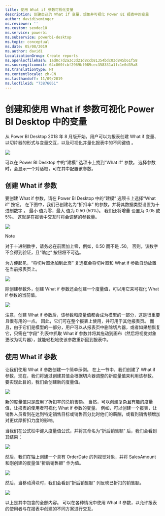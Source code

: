 ```yaml
---
title: 使用 What if 参数可视化变量
description: 创建自己的 What if 变量，想象并可视化 Power BI 报表中的变量
author: davidiseminger
ms.reviewer: ''
ms.custom: seodec18
ms.service: powerbi
ms.subservice: powerbi-desktop
ms.topic: conceptual
ms.date: 05/08/2019
ms.author: davidi
LocalizationGroup: Create reports
ms.openlocfilehash: 1ad0c7d2a3c3d21d8ccb81354bdc03d845b61f58
ms.sourcegitcommit: 64c860fcbf2969bf089cec358331a1fc1e0d39a8
ms.translationtype: HT
ms.contentlocale: zh-CN
ms.lasthandoff: 11/09/2019
ms.locfileid: "73876051"
---
```

# <a name="create-and-use-a-what-if-parameter-to-visualize-variables-in-power-bi-desktop"></a>创建和使用 What if 参数可视化 Power BI Desktop 中的变量
从 Power BI Desktop 2018 年 8 月版开始，用户可以为报表创建 What if 变量、以切片器的形式与变量交互，以及可视化并量化报表中的不同键值   。

![](media/desktop-what-if/what-if_01.png)

可以在 Power BI Desktop  中的“建模”  选项卡上找到“What if”  参数。 选择参数时，会显示一个对话框，可在其中配置该参数。

## <a name="creating-a-what-if-parameter"></a>创建 What if 参数
要创建 What if  参数，请在 Power BI Desktop  中的“建模”  选项卡上选择“What if”  按钮。 在下图中，我们已创建名为“折扣率”  的参数，并将其数据类型设置为十进制数字  。 最小  值为零，最大  值为 0.50 (50%)。 我们还将增量  设置为 0.05 或 5%。 这就是在报表中交互时将会调整的参数量。

![](media/desktop-what-if/what-if_02.png)

> [!NOTE]
> 对于十进制数字，请务必在前面加上零，例如，0.50 而不是 .50。 否则，该数字不会得到验证，且“确定”  按钮将不可选。
> 
> 

为方便起见，“将切片器添加到此页”  复选框会将切片器和 What if  参数自动放置在当前报表页上。

![](media/desktop-what-if/what-if_03.png)

除创建参数外，创建 What if  参数还会创建一个度量值，可以用它来可视化 What if  参数的当前值。

![](media/desktop-what-if/what-if_04.png)

注意，创建 What if  参数后，该参数和度量值都会成为模型的一部分，这是很重要且很有用的一点。 因此，它们可在整个报表上使用，并可用于其他报表页。 而且，由于它们是模型的一部分，用户可以从报表页中删除切片器，或者如果想恢复它，只需在“字段”  列表中抓取 What if  参数并将其拖动到画布（然后将视觉对象更改为切片器），就能轻松地使该参数重新回到报表中。

## <a name="using-a-what-if-parameter"></a>使用 What if 参数
让我们使用 What if  参数创建一个简单示例。 在上一节中，我们创建了 What if  参数，现在，我们将通过创建其值会根据切片器调整的新度量值来利用该参数。 要实现此目的，我们会创建新的度量值。

![](media/desktop-what-if/what-if_05.png)

新的度量值只是应用了折扣率的总销售额。 当然，可以创建复杂且有趣的度量值，让报表的使用者可视化 What if  参数的变量。 例如，可以创建一个报表，让销售人员看到在达到特定销售目标或销售百分比时他们的薪酬，或看到销售额增加对更优厚折扣力度的影响。

当我们在公式栏中键入度量值公式，并将其命名为“折后销售额”  后，我们会看到其结果：

![](media/desktop-what-if/what-if_06.png)

然后，我们在轴上创建一个具有 OrderDate  的列视觉对象，并将 SalesAmount  和刚创建的度量值“折后销售额”  作为值。

![](media/desktop-what-if/what-if_07.png)

然后，当移动滑块时，我们会看到“折后销售额”  列反映已折扣的销售额。

![](media/desktop-what-if/what-if_08.png)

以上是其中包含的全部内容。 可以在各种情况中使用 What if  参数，以允许报表的使用者与在报表中创建的不同方案进行交互。

